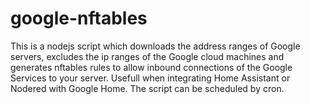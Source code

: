 # google-nftables

This is a nodejs script which downloads the address ranges of Google servers, excludes the ip ranges of the Google cloud machines and generates nftables rules to allow inbound connections of the Google Services to your server.
Usefull when integrating Home Assistant or Nodered with Google Home.
The script can be scheduled by cron.
